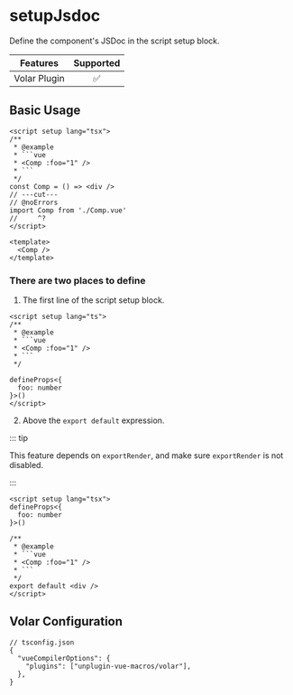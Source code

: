 # setupJsdoc <PackageVersion name="@vue-macros/volar" />

<StabilityLevel level="stable" />

Define the component's JSDoc in the script setup block.

|   Features   |     Supported      |
| :----------: | :----------------: |
| Volar Plugin | :white_check_mark: |

## Basic Usage

````vue twoslash
<script setup lang="tsx">
/**
 * @example
 * ```vue
 * <Comp :foo="1" />
 * ```
 */
const Comp = () => <div />
// ---cut---
// @noErrors
import Comp from './Comp.vue'
//     ^?
</script>

<template>
  <Comp />
</template>
````

### There are two places to define

1. The first line of the script setup block.

````vue
<script setup lang="ts">
/**
 * @example
 * ```vue
 * <Comp :foo="1" />
 * ```
 */

defineProps<{
  foo: number
}>()
</script>
````

2. Above the `export default` expression.

::: tip

This feature depends on `exportRender`, and make sure `exportRender` is not disabled.

:::

````vue
<script setup lang="tsx">
defineProps<{
  foo: number
}>()

/**
 * @example
 * ```vue
 * <Comp :foo="1" />
 * ```
 */
export default <div />
</script>
````

## Volar Configuration

```jsonc {4}
// tsconfig.json
{
  "vueCompilerOptions": {
    "plugins": ["unplugin-vue-macros/volar"],
  },
}
```
